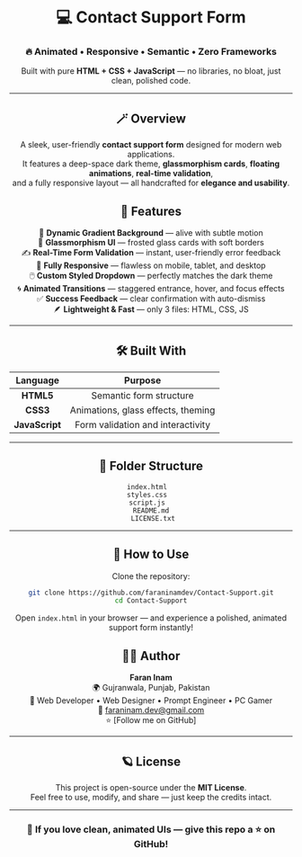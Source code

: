 <div align="center">

# 💻 Contact Support Form  

### 🔥 Animated • Responsive • Semantic • Zero Frameworks  
Built with pure **HTML + CSS + JavaScript** — no libraries, no bloat, just clean, polished code.  

---

## 🪄 Overview  

A sleek, user-friendly **contact support form** designed for modern web applications.  
It features a deep-space dark theme, **glassmorphism cards**, **floating animations**, **real-time validation**,  
and a fully responsive layout — all handcrafted for **elegance and usability**.  


## 🧩 Features  

🌈 **Dynamic Gradient Background** — alive with subtle motion  
💎 **Glassmorphism UI** — frosted glass cards with soft borders  
✍️ **Real-Time Form Validation** — instant, user-friendly error feedback  
📱 **Fully Responsive** — flawless on mobile, tablet, and desktop  
🖱️ **Custom Styled Dropdown** — perfectly matches the dark theme  
🌀 **Animated Transitions** — staggered entrance, hover, and focus effects  
✅ **Success Feedback** — clear confirmation with auto-dismiss  
🪶 **Lightweight & Fast** — only 3 files: HTML, CSS, JS  

---

## 🛠️ Built With  

| Language | Purpose |
|:---------:|:--------:|
| **HTML5** | Semantic form structure |
| **CSS3** | Animations, glass effects, theming |
| **JavaScript** | Form validation and interactivity |

---

## 📂 Folder Structure  

```
 index.html   
 styles.css   
 script.js   
README.md
 LICENSE.txt
```

---

## 🌟 How to Use  

Clone the repository:  

```bash
git clone https://github.com/faraninamdev/Contact-Support.git
cd Contact-Support
```

Open `index.html` in your browser — and experience a polished, animated support form instantly!  


## 👨‍💻 Author  

**Faran Inam**  
🌍 Gujranwala, Punjab, Pakistan  
💼 Web Developer • Web Designer • Prompt Engineer • PC Gamer  
📧 [faraninam.dev@gmail.com](mailto:faraninam.dev@gmail.com)  
⭐ [Follow me on GitHub] 

---

## 🪐 License  

This project is open-source under the **MIT License**.  
Feel free to use, modify, and share — just keep the credits intact.  

---

### 🌟 If you love clean, animated UIs — give this repo a ⭐ on GitHub!

</div>

